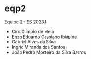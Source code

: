 # eqp2
Equipe 2 - ES 2023.1

* Ciro Olímpio de Melo
* Enzo Eduardo Cassiano Ibiapina
* Gabriel Alves da Silva
* Ingrid Miranda dos Santos
* João Pedro Monteiro da Silva Barros
